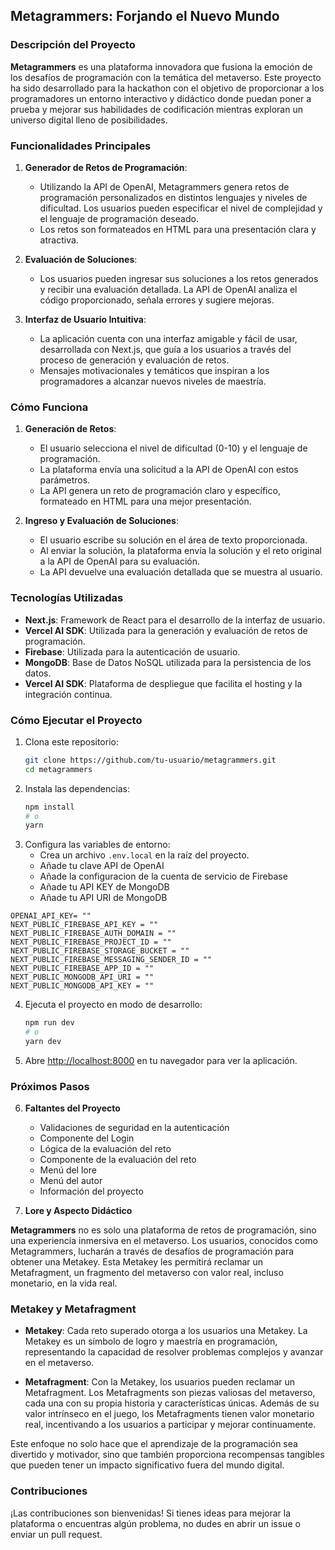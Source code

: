 ## Metagrammers: Forjando el Nuevo Mundo

### Descripción del Proyecto

**Metagrammers** es una plataforma innovadora que fusiona la emoción de los desafíos de programación con la temática del metaverso. Este proyecto ha sido desarrollado para la hackathon con el objetivo de proporcionar a los programadores un entorno interactivo y didáctico donde puedan poner a prueba y mejorar sus habilidades de codificación mientras exploran un universo digital lleno de posibilidades.

### Funcionalidades Principales

1. **Generador de Retos de Programación**:
   - Utilizando la API de OpenAI, Metagrammers genera retos de programación personalizados en distintos lenguajes y niveles de dificultad. Los usuarios pueden especificar el nivel de complejidad y el lenguaje de programación deseado.
   - Los retos son formateados en HTML para una presentación clara y atractiva.

2. **Evaluación de Soluciones**:
   - Los usuarios pueden ingresar sus soluciones a los retos generados y recibir una evaluación detallada. La API de OpenAI analiza el código proporcionado, señala errores y sugiere mejoras.
   
3. **Interfaz de Usuario Intuitiva**:
   - La aplicación cuenta con una interfaz amigable y fácil de usar, desarrollada con Next.js, que guía a los usuarios a través del proceso de generación y evaluación de retos.
   - Mensajes motivacionales y temáticos que inspiran a los programadores a alcanzar nuevos niveles de maestría.

### Cómo Funciona

1. **Generación de Retos**:
   - El usuario selecciona el nivel de dificultad (0-10) y el lenguaje de programación.
   - La plataforma envía una solicitud a la API de OpenAI con estos parámetros.
   - La API genera un reto de programación claro y específico, formateado en HTML para una mejor presentación.

2. **Ingreso y Evaluación de Soluciones**:
   - El usuario escribe su solución en el área de texto proporcionada.
   - Al enviar la solución, la plataforma envía la solución y el reto original a la API de OpenAI para su evaluación.
   - La API devuelve una evaluación detallada que se muestra al usuario.

### Tecnologías Utilizadas

- **Next.js**: Framework de React para el desarrollo de la interfaz de usuario.
- **Vercel AI SDK**: Utilizada para la generación y evaluación de retos de programación.
- **Firebase**: Utilizada para la autenticación de usuario.
- **MongoDB**: Base de Datos NoSQL utilizada para la persistencia de los datos.
- **Vercel AI SDK**: Plataforma de despliegue que facilita el hosting y la integración continua.

### Cómo Ejecutar el Proyecto

1. Clona este repositorio:
   ```bash
   git clone https://github.com/tu-usuario/metagrammers.git
   cd metagrammers

2. Instala las dependencias:
   ```bash
   npm install
   # o
   yarn

3. Configura las variables de entorno:
   - Crea un archivo `.env.local` en la raíz del proyecto.
   - Añade tu clave API de OpenAI
   - Añade la configuracion de la cuenta de servicio de Firebase
   - Añade tu API KEY de MongoDB
   - Añade tu API URI de MongoDB

```env
OPENAI_API_KEY= ""
NEXT_PUBLIC_FIREBASE_API_KEY = ""
NEXT_PUBLIC_FIREBASE_AUTH_DOMAIN = ""
NEXT_PUBLIC_FIREBASE_PROJECT_ID = ""
NEXT_PUBLIC_FIREBASE_STORAGE_BUCKET = ""
NEXT_PUBLIC_FIREBASE_MESSAGING_SENDER_ID = ""
NEXT_PUBLIC_FIREBASE_APP_ID = ""
NEXT_PUBLIC_MONGODB_API_URI = ""
NEXT_PUBLIC_MONGODB_API_KEY = ""
```

4. Ejecuta el proyecto en modo de desarrollo:
   ```bash
   npm run dev
   # o
   yarn dev

5. Abre [http://localhost:8000](http://localhost:8000) en tu navegador para ver la aplicación.

### Próximos Pasos

6. **Faltantes del Proyecto**
   - Validaciones de seguridad en la autenticación
   - Componente del Login
   - Lógica de la evaluación del reto
   - Componente de la evaluación del reto
   - Menú del lore
   - Menú del autor
   - Información del proyecto


7. **Lore y Aspecto Didáctico**

**Metagrammers** no es solo una plataforma de retos de programación, sino una experiencia inmersiva en el metaverso. Los usuarios, conocidos como Metagrammers, lucharán a través de desafíos de programación para obtener una Metakey. Esta Metakey les permitirá reclamar un Metafragment, un fragmento del metaverso con valor real, incluso monetario, en la vida real.

### Metakey y Metafragment

- **Metakey**: Cada reto superado otorga a los usuarios una Metakey. La Metakey es un símbolo de logro y maestría en programación, representando la capacidad de resolver problemas complejos y avanzar en el metaverso.
  
- **Metafragment**: Con la Metakey, los usuarios pueden reclamar un Metafragment. Los Metafragments son piezas valiosas del metaverso, cada una con su propia historia y características únicas. Además de su valor intrínseco en el juego, los Metafragments tienen valor monetario real, incentivando a los usuarios a participar y mejorar continuamente.

Este enfoque no solo hace que el aprendizaje de la programación sea divertido y motivador, sino que también proporciona recompensas tangibles que pueden tener un impacto significativo fuera del mundo digital.



### Contribuciones

¡Las contribuciones son bienvenidas! Si tienes ideas para mejorar la plataforma o encuentras algún problema, no dudes en abrir un issue o enviar un pull request.
